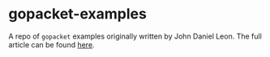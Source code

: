 # gopacket-examples
A repo of `gopacket` examples originally written by John Daniel Leon. The full article can be found [here](https://www.devdungeon.com/content/packet-capture-injection-and-analysis-gopacket).
